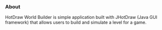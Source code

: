 <h3>About</h3>
<p>HotDraw World Builder is simple application built with JHotDraw (Java GUI framework) that allows users to build and simulate a level for a game.</p>
